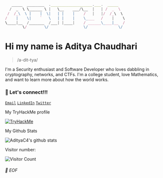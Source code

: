 ```js
   _____  ________  .___________________.___.  _____
  /  _  \ \______ \ |   \__    ___/\__  |   | /  _  \
 /  /_\  \ |    |  \|   | |    |    /   |   |/  /_\  \
/    |    \|    `   \   | |    |    \____   /    |    \
\____|__  /_______  /___| |____|    / ______\____|__  /
        \/        \/                \/              \/
```

# Hi my name is Aditya Chaudhari

> /a-dit-tya/

I'm a Security enthusiast and Software Developer who loves dabbling in cryptography, networks, and CTFs. I'm a college student, love Mathematics, and want to learn more about how the world works.

### 🔗 Let's connect!!!

[`Email`](mailto:adityapchaudhari@gmail.com) [`LinkedIn`](https://www.linkedin.com/in/adityac4/) [`Twitter`](https://twitter.com/aditya_C24)

My TryHackMe profile

<a href="https://tryhackme.com/p/chaud105"><img src="https://tryhackme-badges.s3.amazonaws.com/chaud105.png" alt="TryHackMe"></a>

<summary>My Github Stats</summary>

![AdityaC4's github stats](https://github-readme-stats.vercel.app/api?username=AdityaC4&theme=github_dark_dimmed&show_icons=true)

Visitor number:

![Visitor Count](https://profile-counter.glitch.me/AdityaC4/count.svg)

###### 💾 EOF

